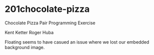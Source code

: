 # 201chocolate-pizza
Chocolate Pizza Pair Programming Exercise 

Kent Ketter
Roger Huba

Floating seems to have casued an issue where we lost our embedded background image.